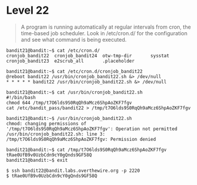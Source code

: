 # Level 22
> A program is running automatically at regular intervals from cron, the time-based job scheduler. Look in /etc/cron.d/ for the configuration and see what command is being executed.

```shell
bandit21@bandit:~$ cat /etc/cron.d/
cronjob_bandit22  cronjob_bandit24  otw-tmp-dir       sysstat           
cronjob_bandit23  e2scrub_all       .placeholder

bandit21@bandit:~$ cat /etc/cron.d/cronjob_bandit22
@reboot bandit22 /usr/bin/cronjob_bandit22.sh &> /dev/null
* * * * * bandit22 /usr/bin/cronjob_bandit22.sh &> /dev/null

bandit21@bandit:~$ cat /usr/bin/cronjob_bandit22.sh
#!/bin/bash
chmod 644 /tmp/t7O6lds9S0RqQh9aMcz6ShpAoZKF7fgv
cat /etc/bandit_pass/bandit22 > /tmp/t7O6lds9S0RqQh9aMcz6ShpAoZKF7fgv

bandit21@bandit:~$ /usr/bin/cronjob_bandit22.sh
chmod: changing permissions of '/tmp/t7O6lds9S0RqQh9aMcz6ShpAoZKF7fgv': Operation not permitted
/usr/bin/cronjob_bandit22.sh: line 3: /tmp/t7O6lds9S0RqQh9aMcz6ShpAoZKF7fgv: Permission denied

bandit21@bandit:~$ cat /tmp/t7O6lds9S0RqQh9aMcz6ShpAoZKF7fgv
tRae0UfB9v0UzbCdn9cY0gQnds9GF58Q
bandit21@bandit:~$ exit

$ ssh bandit22@bandit.labs.overthewire.org -p 2220
$ tRae0UfB9v0UzbCdn9cY0gQnds9GF58Q
```
